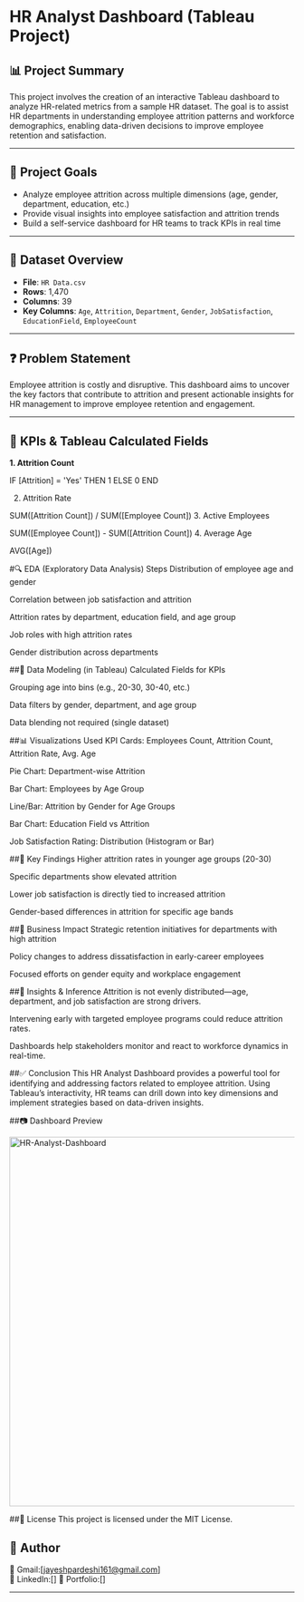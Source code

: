 # HR Analyst Dashboard (Tableau Project)

## 📊 Project Summary
This project involves the creation of an interactive Tableau dashboard to analyze HR-related metrics from a sample HR dataset. The goal is to assist HR departments in understanding employee attrition patterns and workforce demographics, enabling data-driven decisions to improve employee retention and satisfaction.

---

## 🎯 Project Goals
- Analyze employee attrition across multiple dimensions (age, gender, department, education, etc.)
- Provide visual insights into employee satisfaction and attrition trends
- Build a self-service dashboard for HR teams to track KPIs in real time

---

## 📂 Dataset Overview
- **File**: `HR Data.csv`
- **Rows**: 1,470
- **Columns**: 39
- **Key Columns**: `Age`, `Attrition`, `Department`, `Gender`, `JobSatisfaction`, `EducationField`, `EmployeeCount`

---

## ❓ Problem Statement
Employee attrition is costly and disruptive. This dashboard aims to uncover the key factors that contribute to attrition and present actionable insights for HR management to improve employee retention and engagement.

---

## 🧮 KPIs & Tableau Calculated Fields

**1. Attrition Count**

IF [Attrition] = 'Yes' THEN 1 ELSE 0 END

2. Attrition Rate

SUM([Attrition Count]) / SUM([Employee Count])
3. Active Employees

SUM([Employee Count]) - SUM([Attrition Count])
4. Average Age

AVG([Age])

#🔍 EDA (Exploratory Data Analysis) Steps
Distribution of employee age and gender

Correlation between job satisfaction and attrition

Attrition rates by department, education field, and age group

Job roles with high attrition rates

Gender distribution across departments

##🧠 Data Modeling (in Tableau)
Calculated Fields for KPIs

Grouping age into bins (e.g., 20-30, 30-40, etc.)

Data filters by gender, department, and age group

Data blending not required (single dataset)

##📊 Visualizations Used
KPI Cards: Employees Count, Attrition Count, Attrition Rate, Avg. Age

Pie Chart: Department-wise Attrition

Bar Chart: Employees by Age Group

Line/Bar: Attrition by Gender for Age Groups

Bar Chart: Education Field vs Attrition

Job Satisfaction Rating: Distribution (Histogram or Bar)

##🔑 Key Findings
Higher attrition rates in younger age groups (20-30)

Specific departments show elevated attrition

Lower job satisfaction is directly tied to increased attrition

Gender-based differences in attrition for specific age bands

##💼 Business Impact
Strategic retention initiatives for departments with high attrition

Policy changes to address dissatisfaction in early-career employees

Focused efforts on gender equity and workplace engagement

##📌 Insights & Inference
Attrition is not evenly distributed—age, department, and job satisfaction are strong drivers.

Intervening early with targeted employee programs could reduce attrition rates.

Dashboards help stakeholders monitor and react to workforce dynamics in real-time.

##✅ Conclusion
This HR Analyst Dashboard provides a powerful tool for identifying and addressing factors related to employee attrition. Using Tableau’s interactivity, HR teams can drill down into key dimensions and implement strategies based on data-driven insights.

##📷 Dashboard Preview

<img width="1157" height="652" alt="HR-Analyst-Dashboard" src="https://github.com/user-attachments/assets/daf90be8-fd45-4858-ae91-b51102fba9d3" />


##📜 License
This project is licensed under the MIT License.


## 🔗 Author
 
📧 Gmail:[jayeshpardeshi161@gmail.com]  
📌 LinkedIn:[] 
📌 Portfolio:[]

---

